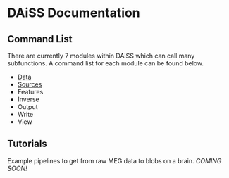 # DAiSS Documentation

## Command List

There are currently 7 modules within DAiSS which can call many subfunctions. A command list for each module can be found below.

- [Data](commands/01_data.md)
- [Sources](commands/02_sources.md)
- Features
- Inverse
- Output
- Write
- View

## Tutorials

Example pipelines to get from raw MEG data to blobs on a brain. *COMING SOON!*



